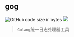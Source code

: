 # `gog`

![GitHub code size in bytes](https://img.shields.io/github/languages/code-size/yhyzgn/gog?color=orange&label=size) ![](https://img.shields.io/github/v/release/yhyzgn/gog?color=brightgreen)

>   `Golang`统一日志处理器工具

